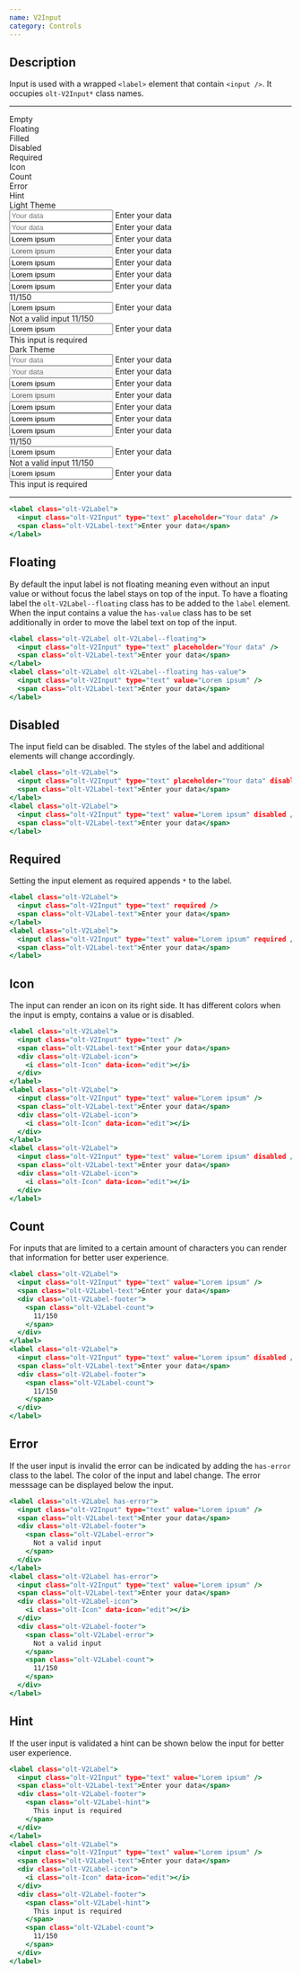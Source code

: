 ```yaml
---
name: V2Input
category: Controls
---
```


## Description

Input is used with a wrapped `<label>` element that contain
`<input />`. It occupies `olt-V2Input*` class names.

---

<div class="olt-Grid olt-u-marginTop4 olt-u-marginBottom6">
  <div class="olt-Grid-item olt-Grid-item--3">
    <div class="demo-input-spacer"></div>
    <div>
      <div class="demo-input-label">
        Empty
      </div>
      <div class="demo-input-label">
        Floating
      </div>
      <div class="demo-input-label">
        Filled
      </div>
      <div class="demo-input-label">
        Disabled
      </div>
      <div class="demo-input-label">
        Required
      </div>
      <div class="demo-input-label">
        Icon
      </div>
      <div class="demo-input-label">
        Count
      </div>
      <div class="demo-input-label">
        Error
      </div>
      <div class="demo-input-label">
        Hint
      </div>
    </div>
  </div>
  <div class="olt-Grid-item olt-Grid-item--9">
    <div class="olt-Grid">
      <div class="olt-Grid-item olt-Grid-item--5">
        <div class="demo-title">Light Theme</div>
        <div class="demo-subtitle-small"></div>
        <div class="olt-Card">
          <div class="olt-Card-content">
            <div class="demo-input-content">
              <label class="olt-V2Label">
                <input class="olt-V2Input" type="text" placeholder="Your data" />
                <span class="olt-V2Label-text">Enter your data</span>
              </label>
            </div>
            <div class="demo-input-content">
              <label class="olt-V2Label olt-V2Label--floating">
                <input class="olt-V2Input" type="text" placeholder="Your data" />
                <span class="olt-V2Label-text">Enter your data</span>
              </label>
            </div>
            <div class="demo-input-content">
              <label class="olt-V2Label">
                <input class="olt-V2Input" type="text" value="Lorem ipsum" />
                <span class="olt-V2Label-text">Enter your data</span>
              </label>
            </div>
            <div class="demo-input-content">
              <label class="olt-V2Label">
                <input class="olt-V2Input" type="text" value="Lorem ipsum" disabled />
                <span class="olt-V2Label-text">Enter your data</span>
              </label>
            </div>
            <div class="demo-input-content">
              <label class="olt-V2Label">
                <input class="olt-V2Input" type="text" value="Lorem ipsum" required />
                <span class="olt-V2Label-text">Enter your data</span>
              </label>
            </div>
            <div class="demo-input-content">
              <label class="olt-V2Label">
                <input class="olt-V2Input" type="text" value="Lorem ipsum" />
                <span class="olt-V2Label-text">Enter your data</span>
                <div class="olt-V2Label-icon">
                  <i class="olt-Icon" data-icon="edit"></i>
                </div>
              </label>
            </div>
            <div class="demo-input-content">
              <label class="olt-V2Label">
                <input class="olt-V2Input" type="text" value="Lorem ipsum" />
                <span class="olt-V2Label-text">Enter your data</span>
                <div class="olt-V2Label-footer">
                  <span class="olt-V2Label-count">
                    11/150
                  </span>
                </div>
              </label>
            </div>
            <div class="demo-input-content">
              <label class="olt-V2Label has-error">
                <input class="olt-V2Input" type="text" value="Lorem ipsum" />
                <span class="olt-V2Label-text">Enter your data</span>
                <div class="olt-V2Label-footer">
                  <span class="olt-V2Label-error">
                    Not a valid input
                  </span>
                  <span class="olt-V2Label-count">
                    11/150
                  </span>
                </div>
              </label>
            </div>
            <div class="demo-input-content">
              <label class="olt-V2Label">
                <input class="olt-V2Input" type="text" value="Lorem ipsum" />
                <span class="olt-V2Label-text">Enter your data</span>
                <div class="olt-V2Label-footer">
                  <span class="olt-V2Label-hint">
                    This input is required
                  </span>
                </div>
              </label>
            </div>
          </div>
        </div>
      </div>
      <div class="olt-Grid-item olt-Grid-item--5">
        <div class="demo-title">Dark Theme</div>
        <div class="demo-subtitle-small"></div>
        <div class="olt-Card olt-Card--dark olt-Theme-dark">
          <div class="olt-Card-content">
            <div class="demo-input-content">
              <label class="olt-V2Label">
                <input class="olt-V2Input" type="text" placeholder="Your data" />
                <span class="olt-V2Label-text">Enter your data</span>
              </label>
            </div>
            <div class="demo-input-content">
              <label class="olt-V2Label olt-V2Label--floating">
                <input class="olt-V2Input" type="text" placeholder="Your data" disabled />
                <span class="olt-V2Label-text">Enter your data</span>
              </label>
            </div>
            <div class="demo-input-content">
              <label class="olt-V2Label">
                <input class="olt-V2Input" type="text" value="Lorem ipsum" />
                <span class="olt-V2Label-text">Enter your data</span>
              </label>
            </div>
            <div class="demo-input-content">
              <label class="olt-V2Label">
                <input class="olt-V2Input" type="text" value="Lorem ipsum" disabled />
                <span class="olt-V2Label-text">Enter your data</span>
              </label>
            </div>
            <div class="demo-input-content">
              <label class="olt-V2Label">
                <input class="olt-V2Input" type="text" value="Lorem ipsum" required />
                <span class="olt-V2Label-text">Enter your data</span>
              </label>
            </div>
            <div class="demo-input-content">
              <label class="olt-V2Label">
                <input class="olt-V2Input" type="text" value="Lorem ipsum" />
                <span class="olt-V2Label-text">Enter your data</span>
                <div class="olt-V2Label-icon">
                  <i class="olt-Icon" data-icon="edit"></i>
                </div>
              </label>
            </div>
            <div class="demo-input-content">
              <label class="olt-V2Label">
                <input class="olt-V2Input" type="text" value="Lorem ipsum" />
                <span class="olt-V2Label-text">Enter your data</span>
                <div class="olt-V2Label-footer">
                  <span class="olt-V2Label-count">
                    11/150
                  </span>
                </div>
              </label>
            </div>
            <div class="demo-input-content">
              <label class="olt-V2Label has-error">
                <input class="olt-V2Input" type="text" value="Lorem ipsum" />
                <span class="olt-V2Label-text">Enter your data</span>
                <div class="olt-V2Label-footer">
                  <span class="olt-V2Label-error">
                    Not a valid input
                  </span>
                  <span class="olt-V2Label-count">
                    11/150
                  </span>
                </div>
              </label>
            </div>
            <div class="demo-input-content">
              <label class="olt-V2Label">
                <input class="olt-V2Input" type="text" value="Lorem ipsum" />
                <span class="olt-V2Label-text">Enter your data</span>
                <div class="olt-V2Label-footer">
                  <span class="olt-V2Label-hint">
                    This input is required
                  </span>
                </div>
              </label>
            </div>
          </div>
        </div>
      </div>
    </div>
  </div>
</div>

---

```example.html
<label class="olt-V2Label">
  <input class="olt-V2Input" type="text" placeholder="Your data" />
  <span class="olt-V2Label-text">Enter your data</span>
</label>
```

## Floating

By default the input label is not floating meaning even without an
input value or without focus the label stays on top of the input.
To have a floating label the `olt-V2Label--floating` class has to
be added to the `label` element. When the input contains a value
the `has-value` class has to be set additionally in order to move
the label text on top of the input.

```floating.html
<label class="olt-V2Label olt-V2Label--floating">
  <input class="olt-V2Input" type="text" placeholder="Your data" />
  <span class="olt-V2Label-text">Enter your data</span>
</label>
<label class="olt-V2Label olt-V2Label--floating has-value">
  <input class="olt-V2Input" type="text" value="Lorem ipsum" />
  <span class="olt-V2Label-text">Enter your data</span>
</label>
```

## Disabled

The input field can be disabled. The styles of the label
and additional elements will change accordingly.

```disabled.html
<label class="olt-V2Label">
  <input class="olt-V2Input" type="text" placeholder="Your data" disabled />
  <span class="olt-V2Label-text">Enter your data</span>
</label>
<label class="olt-V2Label">
  <input class="olt-V2Input" type="text" value="Lorem ipsum" disabled />
  <span class="olt-V2Label-text">Enter your data</span>
</label>
```

## Required

Setting the input element as required appends `*` to the label.

```required.html
<label class="olt-V2Label">
  <input class="olt-V2Input" type="text" required />
  <span class="olt-V2Label-text">Enter your data</span>
</label>
<label class="olt-V2Label">
  <input class="olt-V2Input" type="text" value="Lorem ipsum" required />
  <span class="olt-V2Label-text">Enter your data</span>
</label>
```

## Icon

The input can render an icon on its right side. It has different
colors when the input is empty, contains a value or is disabled.

```icons.html
<label class="olt-V2Label">
  <input class="olt-V2Input" type="text" />
  <span class="olt-V2Label-text">Enter your data</span>
  <div class="olt-V2Label-icon">
    <i class="olt-Icon" data-icon="edit"></i>
  </div>
</label>
<label class="olt-V2Label">
  <input class="olt-V2Input" type="text" value="Lorem ipsum" />
  <span class="olt-V2Label-text">Enter your data</span>
  <div class="olt-V2Label-icon">
    <i class="olt-Icon" data-icon="edit"></i>
  </div>
</label>
<label class="olt-V2Label">
  <input class="olt-V2Input" type="text" value="Lorem ipsum" disabled />
  <span class="olt-V2Label-text">Enter your data</span>
  <div class="olt-V2Label-icon">
    <i class="olt-Icon" data-icon="edit"></i>
  </div>
</label>
```

## Count

For inputs that are limited to a certain amount of characters
you can render that information for better user experience.

```count.html
<label class="olt-V2Label">
  <input class="olt-V2Input" type="text" value="Lorem ipsum" />
  <span class="olt-V2Label-text">Enter your data</span>
  <div class="olt-V2Label-footer">
    <span class="olt-V2Label-count">
      11/150
    </span>
  </div>
</label>
<label class="olt-V2Label">
  <input class="olt-V2Input" type="text" value="Lorem ipsum" disabled />
  <span class="olt-V2Label-text">Enter your data</span>
  <div class="olt-V2Label-footer">
    <span class="olt-V2Label-count">
      11/150
    </span>
  </div>
</label>
```

## Error

If the user input is invalid the error can be indicated by adding
the `has-error` class to the label. The color of the input and label
change. The error messsage can be displayed below the input.

```error.html
<label class="olt-V2Label has-error">
  <input class="olt-V2Input" type="text" value="Lorem ipsum" />
  <span class="olt-V2Label-text">Enter your data</span>
  <div class="olt-V2Label-footer">
    <span class="olt-V2Label-error">
      Not a valid input
    </span>
  </div>
</label>
<label class="olt-V2Label has-error">
  <input class="olt-V2Input" type="text" value="Lorem ipsum" />
  <span class="olt-V2Label-text">Enter your data</span>
  <div class="olt-V2Label-icon">
    <i class="olt-Icon" data-icon="edit"></i>
  </div>
  <div class="olt-V2Label-footer">
    <span class="olt-V2Label-error">
      Not a valid input
    </span>
    <span class="olt-V2Label-count">
      11/150
    </span>
  </div>
</label>
```

## Hint

If the user input is validated a hint can be shown below the input
for better user experience.

```hint.html
<label class="olt-V2Label">
  <input class="olt-V2Input" type="text" value="Lorem ipsum" />
  <span class="olt-V2Label-text">Enter your data</span>
  <div class="olt-V2Label-footer">
    <span class="olt-V2Label-hint">
      This input is required
    </span>
  </div>
</label>
<label class="olt-V2Label">
  <input class="olt-V2Input" type="text" value="Lorem ipsum" />
  <span class="olt-V2Label-text">Enter your data</span>
  <div class="olt-V2Label-icon">
    <i class="olt-Icon" data-icon="edit"></i>
  </div>
  <div class="olt-V2Label-footer">
    <span class="olt-V2Label-hint">
      This input is required
    </span>
    <span class="olt-V2Label-count">
      11/150
    </span>
  </div>
</label>
```
